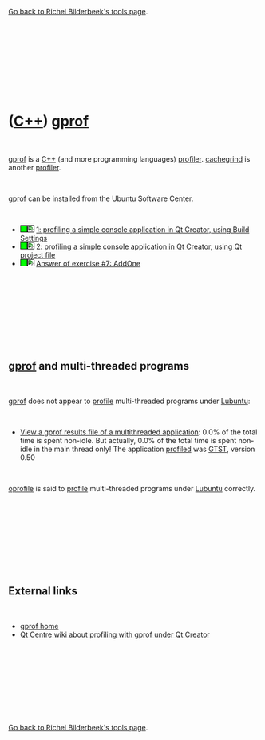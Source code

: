 
[Go back to Richel Bilderbeek's tools page](https://github.com/richelbilderbeek/tools).

 

 

 

 

 

([C++](Cpp.md)) [gprof](CppGprof.md)
======================================

 

[gprof](CppGprof.md) is a [C++](Cpp.md) (and more programming
languages) [profiler](CppProfiler.md). [cachegrind](CppCachegrind.md)
is another [profiler](CppProfiler.md).

 

[gprof](CppGprof.md) can be installed from the Ubuntu Software Center.

 

-   ![OKAY](PicGreen.png)![Qt Creator](PicQtCreator.png) [1: profiling a
    simple console application in Qt Creator, using Build
    Settings](CppGprofQtCreatorExample1.md)
-   ![OKAY](PicGreen.png)![Qt Creator](PicQtCreator.png) [2: profiling a
    simple console application in Qt Creator, using Qt project
    file](CppGprofQtCreatorExample2.md)
-   ![OKAY](PicGreen.png)![Qt Creator](PicQtCreator.png) [Answer of
    exercise \#7: AddOne](CppExerciseAddOneAnswer.md)

 

 

 

 

 

[gprof](CppGprof.md) and multi-threaded programs
-------------------------------------------------

 

[gprof](CppGprof.md) does not appear to [profile](CppProfile.md)
multi-threaded programs under [Lubuntu](CppLubuntu.md):

 

-   [View a gprof results file of a multithreaded
    application](CppGprofMultithreadedResult.txt): 0.0% of the total
    time is spent non-idle. But actually, 0.0% of the total time is
    spent non-idle in the main thread only! The application
    [profiled](CppProfile.md) was [GTST](https://github.com/richelbilderbeek/gtst), version 0.50

 

[oprofile](CppOprofile.md) is said to [profile](CppProfile.md)
multi-threaded programs under [Lubuntu](CppLubuntu.md) correctly.

 

 

 

 

 

External links
--------------

 

-   [gprof
    home](http://www.cs.utah.edu/dept/old/texinfo/as/gprof_toc.html)
-   [Qt Centre wiki about profiling with gprof under Qt
    Creator](http://www.qtcentre.org/wiki/index.php?title=Profiling_with_GNU_gprof)

 

 

 

 

 

[Go back to Richel Bilderbeek's tools page](https://github.com/richelbilderbeek/tools).

 


